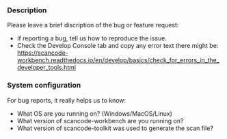 ### Description
Please leave a brief discription of the bug or feature request:
* if reporting a bug, tell us how to reproduce the issue.
* Check the Develop Console tab and copy any error text there might be: https://scancode-workbench.readthedocs.io/en/develop/basics/check_for_errors_in_the_developer_tools.html

### System configuration
For bug reports, it really helps us to know:
* What OS are you running on? (Windows/MacOS/Linux)
* What version of scancode-workbench are you running on?
* What version of scancode-toolkit was used to generate the scan file?
